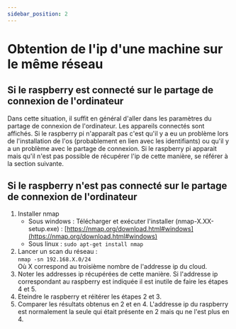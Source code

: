 ```yaml
---
sidebar_position: 2
---
```


# Obtention de l'ip d'une machine sur le même réseau
## Si le raspberry est connecté sur le partage de connexion de l'ordinateur

Dans cette situation, il suffit en général d'aller dans les paramètres du partage de connexion de l'ordinateur. Les appareils connectés sont affichés. Si le raspberry pi n'apparaît pas c'est qu'il y a eu un problème lors de l'installation de l'os (probablement en lien avec les identifiants) ou qu'il y a un problème avec le partage de connexion.
Si le raspberry pi apparait mais qu'il n'est pas possible de récupérer l'ip de cette manière, se référer à la section suivante.

## Si le raspberry n'est pas connecté sur le partage de connexion de l'ordinateur

1. Installer nmap
    - Sous windows :
    Télécharger et exécuter l'installer (nmap-X.XX-setup.exe) : [https://nmap.org/download.html#windows](https://nmap.org/download.html#windows)
    - Sous linux :
    `sudo apt-get install nmap`
2. Lancer un scan du réseau :  
`nmap -sn 192.168.X.0/24`  
Où X correspond au troisième nombre de l'addresse ip du cloud.
3. Noter les addresses ip récupérées de cette manière. Si l'addresse ip correspondant au raspberry est indiquée il est inutile de faire les étapes 4 et 5.
4. Eteindre le raspberry et réitérer les étapes 2 et 3.
5. Comparer les résultats obtenus en 2 et en 4. L'addresse ip du raspberry est normalement la seule qui était présente en 2 mais qu ne l'est plus en 4.